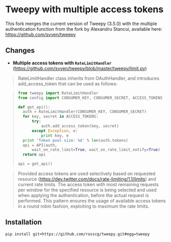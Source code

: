 Tweepy with multiple access tokens
==================================

This fork merges the current version of Tweepy (3.5.0) with the multiple
authentication function from the fork by Alexandru Stancui, available here:
https://github.com/svven/tweepy


Changes
-------

* **Multiple access tokens with `RateLimitHandler`** (https://github.com/svven/tweepy/blob/master/tweepy/limit.py)

> RateLimitHandler class inherits from OAuthHandler, and introduces add_access_token that can be used as follows:

> ```python
> from tweepy import RateLimitHandler
> from config import CONSUMER_KEY, CONSUMER_SECRET, ACCESS_TOKENS
>
> def get_api():
> 	auth = RateLimitHandler(CONSUMER_KEY, CONSUMER_SECRET)
> 	for key, secret in ACCESS_TOKENS:
> 		try:
> 			auth.add_access_token(key, secret)
> 		except Exception, e:
> 			print key, e
> 	print 'Token pool size: %d' % len(auth.tokens)
> 	api = API(auth,
> 		wait_on_rate_limit=True, wait_on_rate_limit_notify=True)
> 	return api
>
> api = get_api()
> ```

> Provided access tokens are used selectively based on requested resource (https://dev.twitter.com/docs/rate-limiting/1.1/limits) and current rate limits. The access token with most remaining requests per window for the specified resource is being selected and used when applying the authentication, before the actual request is performed. This pattern ensures the usage of available access tokens in a round robin fashion, exploiting to maximum the rate limits.

Installation
------------

    pip install git+https://github.com/rosscg/tweepy.git#egg=tweepy
